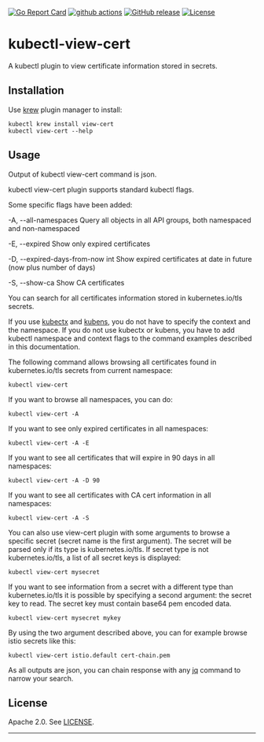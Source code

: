 [![Go Report Card](https://goreportcard.com/badge/github.com/lmolas/kubectl-view-cert)](https://goreportcard.com/report/github.com/lmolas/kubectl-view-cert)
[![github actions](https://github.com/lmolas/kubectl-view-cert/workflows/golangci-lint/badge.svg)](https://github.com/lmolas/kubectl-view-cert/actions?query=workflow%3Agolangci-lint)
[![GitHub release](https://img.shields.io/github/v/release/lmolas/kubectl-view-cert)](https://github.com/lmolas/kubectl-view-cert/releases/latest)
[![License](https://img.shields.io/github/license/lmolas/kubectl-view-cert)](LICENSE)

# kubectl-view-cert

A kubectl plugin to view certificate information stored in secrets.

## Installation

Use [krew](https://krew.sigs.k8s.io/) plugin manager to install:

    kubectl krew install view-cert
    kubectl view-cert --help

## Usage

Output of kubectl view-cert command is json.

kubectl view-cert plugin supports standard kubectl flags.

Some specific flags have been added:

  -A, --all-namespaces                 Query all objects in all API groups, both namespaced and non-namespaced
  
  -E, --expired                        Show only expired certificates

  -D, --expired-days-from-now int      Show expired certificates at date in future (now plus number of days)

  -S, --show-ca                        Show CA certificates

You can search for all certificates information stored in kubernetes.io/tls secrets.

If you use [kubectx](https://github.com/ahmetb/kubectx) and [kubens](https://github.com/ahmetb/kubectx), you do not have to specify the context and the namespace. If you do not use kubectx or kubens, you have to add kubectl namespace and context flags to the command examples described in this documentation.

The following command allows browsing all certificates found in kubernetes.io/tls secrets from current namespace:

    kubectl view-cert 

If you want to browse all namespaces, you can do:

    kubectl view-cert -A

If you want to see only expired certificates in all namespaces:

    kubectl view-cert -A -E

If you want to see all certificates that will expire in 90 days in all namespaces:

    kubectl view-cert -A -D 90

If you want to see all certificates with CA cert information in all namespaces:

    kubectl view-cert -A -S

You can also use view-cert plugin with some arguments to browse a specific secret (secret name is the first argument). The secret will be parsed only if its type is kubernetes.io/tls.
If secret type is not kubernetes.io/tls, a list of all secret keys is displayed:

    kubectl view-cert mysecret

If you want to see information from a secret with a different type than kubernetes.io/tls it is possible by specifying a second argument: the secret key to read. The secret key must contain base64 pem encoded data.

    kubectl view-cert mysecret mykey

By using the two argument described above, you can for example browse istio secrets like this:

    kubectl view-cert istio.default cert-chain.pem

As all outputs are json, you can chain response with any [jq](https://github.com/stedolan/jq) command to narrow your search.

## License

Apache 2.0. See [LICENSE](./LICENSE).

---
